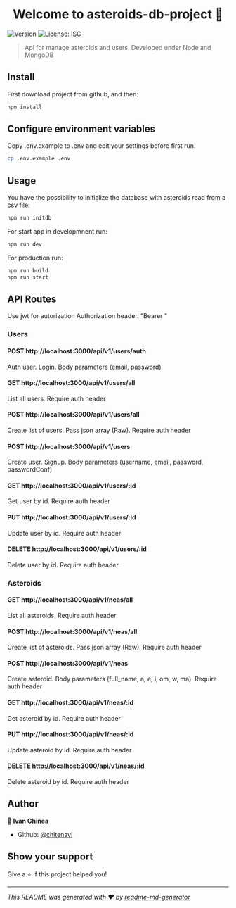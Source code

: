 <h1 align="center">Welcome to asteroids-db-project 👋</h1>
<p>
  <img alt="Version" src="https://img.shields.io/badge/version-1.0.0-blue.svg?cacheSeconds=2592000" />
  <a href="#" target="_blank">
    <img alt="License: ISC" src="https://img.shields.io/badge/License-ISC-yellow.svg" />
  </a>
</p>

> Api for manage asteroids and users. Developed under Node and MongoDB

## Install

First download project from github, and then:

```sh
npm install
```

## Configure environment variables

Copy .env.example to .env and edit your settings before first run.

```sh
cp .env.example .env
```

## Usage

You have the possibility to initialize the database with asteroids read from a csv file:

```sh
npm run initdb
```

For start app in developmnent run:

```sh
npm run dev
```

For production run:

```sh
npm run build
npm run start
```

## API Routes

Use jwt for autorization
Authorization header. "Bearer <token>"

### Users

#### POST http://localhost:3000/api/v1/users/auth

Auth user. Login. Body parameters (email, password)

#### GET http://localhost:3000/api/v1/users/all

List all users. Require auth header

#### POST http://localhost:3000/api/v1/users/all

Create list of users. Pass json array (Raw). Require auth header

#### POST http://localhost:3000/api/v1/users

Create user. Signup. Body parameters (username, email, password, passwordConf)

#### GET http://localhost:3000/api/v1/users/:id

Get user by id. Require auth header

#### PUT http://localhost:3000/api/v1/users/:id

Update user by id. Require auth header

#### DELETE http://localhost:3000/api/v1/users/:id

Delete user by id. Require auth header

### Asteroids

#### GET http://localhost:3000/api/v1/neas/all

List all asteroids. Require auth header

#### POST http://localhost:3000/api/v1/neas/all

Create list of asteroids. Pass json array (Raw). Require auth header

#### POST http://localhost:3000/api/v1/neas

Create asteroid. Body parameters (full_name, a, e, i, om, w, ma). Require auth header

#### GET http://localhost:3000/api/v1/neas/:id

Get asteroid by id. Require auth header

#### PUT http://localhost:3000/api/v1/neas/:id

Update asteroid by id. Require auth header

#### DELETE http://localhost:3000/api/v1/neas/:id

Delete asteroid by id. Require auth header

## Author

👤 **Ivan Chinea**

- Github: [@chitenavi](https://github.com/chitenavi)

## Show your support

Give a ⭐️ if this project helped you!

---

_This README was generated with ❤️ by [readme-md-generator](https://github.com/kefranabg/readme-md-generator)_
